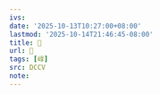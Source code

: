 ```yaml
---
ivs:
date: '2025-10-13T10:27:00+08:00'
lastmod: '2025-10-14T21:46:45-08:00'
title: 􃬔
url: 􃬔
tags: [崞]
src: DCCV
note:
---
```

